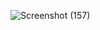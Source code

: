 ![Screenshot (157)](https://github.com/Shubhangi-Thakre/ManagementSystem/assets/161580515/b10836ab-da6a-4806-a2da-2686b7c1741f)
